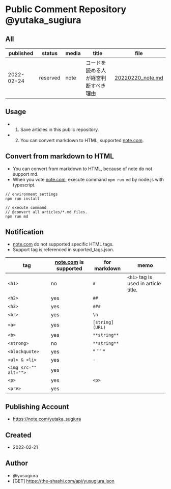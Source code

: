 # Public Comment Repository @yutaka_sugiura
 
 ## All

 | published | status | media | title | file |
 | -- | -- | -- | -- | -- |
 | 2022-02-24 | reserved | note | コードを読める人が経営判断すべき理由 | [20220220_note.md](/articles/20220220_note.md) | 
 
 ## Usage

 - 1) Save articles in this public repository.
 - 2) You can convert markdown to HTML, supported [note.com](https://note.com).

 ## Convert from markdown to HTML

 - You can convert from markdown to HTML, because of note do not support md.
 - When you vote [note.com](https://note.com), execute command `npm run md` by node.js with typescript.

```
// environment settings
npm run install

// execute command
// @convert all articles/*.md files.
npm run md
```

## Notification

 - [note.com](https://note.com) do not supported specific HTML tags.
 - Support tag is referenced in suported_tags.json.


| tag | [note.com](https://note.com) is supported | for markdown | memo |
| -- | -- | -- | -- |
| `<h1>` | no | `#` | `<h1>` tag is used in article title. |
| `<h2>` | yes | `##` | |
| `<h3>` | yes | `###` | |
| `<br>` | yes | `\n` | |
| `<a>` | yes | `[string](URL)` | |
| `<b>` | yes | `**string**` | |
| `<strong>` | no | `**string**` | |
| `<blockquote>` | yes | " ``` " | |
| `<ul> & <li>` | yes | `-` | |
| `<img src="" alt="">` | yes | | |
| `<p>` | yes | `<p>` | |
| `<pre>` | yes | | |

 ## Publishing Account

 - https://note.com/yutaka_sugiura

 ## Created
  
 - 2022-02-21

 ## Author
 - @yusugiura 
 - [GET] https://the-shashi.com/api/yusugiura.json

